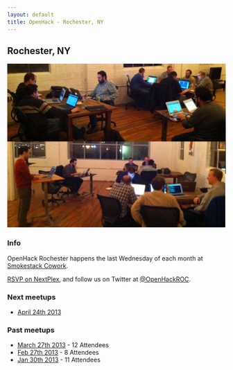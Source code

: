```yaml
---
layout: default
title: OpenHack - Rochester, NY
---
```


## Rochester, NY

![Rochester, NY, US](/rochester/openhack-jan.jpg)

### Info

OpenHack Rochester happens the last Wednesday of each month at [Smokestack Cowork](http://smokestackcowork.com).


[RSVP on NextPlex](http://nextplex.com/rochester-ny/groups/openhack-rochester/events/5503-openhack-rochester), and follow us on Twitter at [@OpenHackROC](https://twitter.com/OpenHackROC).

### Next meetups

* [April 24th 2013](http://nextplex.com/rochester-ny/groups/openhack-rochester/events/5503-openhack-rochester)

### Past meetups

* [March 27th 2013](http://nextplex.com/rochester-ny/calendar/events/4347-openhack-rochester) - 12 Attendees
* [Feb 27th 2013](http://nextplex.com/rochester-ny/calendar/events/3432-openhack-rochester) - 8 Attendees
* [Jan 30th 2013](http://nextplex.com/rochester-ny/calendar/events/1369-openhack-rochester) - 11 Attendees